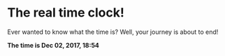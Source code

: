 # The real time clock!

Ever wanted to know what the time is? Well, your journey is about to end!

**The time is Dec 02, 2017, 18:54**